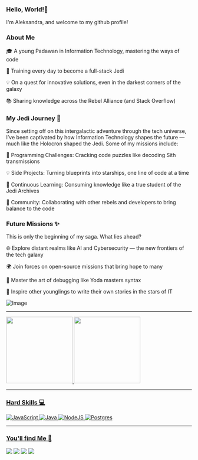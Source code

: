 ### Hello, World!👋
I'm Aleksandra, and welcome to my github profile!

### About Me

🎓 A young Padawan in Information Technology, mastering the ways of code

🌱 Training every day to become a full-stack Jedi

💡 On a quest for innovative solutions, even in the darkest corners of the galaxy

📚 Sharing knowledge across the Rebel Alliance (and Stack Overflow)


### My Jedi Journey 🚀
Since setting off on this intergalactic adventure through the tech universe, I’ve been captivated by how Information Technology shapes the future — much like the Holocron shaped the Jedi. Some of my missions include:

🧩 Programming Challenges: Cracking code puzzles like decoding Sith transmissions

💡 Side Projects: Turning blueprints into starships, one line of code at a time

📖 Continuous Learning: Consuming knowledge like a true student of the Jedi Archives

💬 Community: Collaborating with other rebels and developers to bring balance to the code

### Future Missions ✨
This is only the beginning of my saga. What lies ahead?

🌐 Explore distant realms like AI and Cybersecurity — the new frontiers of the tech galaxy

🌍 Join forces on open-source missions that bring hope to many

🧠 Master the art of debugging like Yoda masters syntax

🌱 Inspire other younglings to write their own stories in the stars of IT



![Image](https://github.com/user-attachments/assets/ce826e5a-ffaf-4631-b6ac-1a292eaceb67)

-----------------------------------------------------------------------------------------------------------------------------------------------------------------------------------------------------------------------------

<div>
<a href="https://github.com/AleksandraPereira">
<img loading="lazy" height="180em" src="https://github-readme-stats.vercel.app/api/top-langs/?username=AleksandraPereira&layout=compact&langs_count=7&theme=dracula"/>
<img loading="lazy" height="180em" src="https://github-readme-stats.vercel.app/api?username=AleksandraPereira&show_icons=true&theme=dracula&include_all_commits=true&count_private=true"/>
</div>

-----------------------------------------------------------------------------------------------------------------------------------------------------------------------------------------------------------------------------------------------------------------------------

### Hard Skills 💻

![JavaScript](https://img.shields.io/badge/javascript-%23323330.svg?style=for-the-badge&logo=javascript&logoColor=%23F7DF1E) ![Java](https://img.shields.io/badge/Java-ED8B00?style=for-the-badge&logo=openjdk&logoColor=white)    ![NodeJS](https://img.shields.io/badge/node.js-6DA55F?style=for-the-badge&logo=node.js&logoColor=white) 
  ![Postgres](https://img.shields.io/badge/postgres-%23316192.svg?style=for-the-badge&logo=postgresql&logoColor=white) 



-----------------------------------------------------------------------------------------------------------------------------------------------------------------------------------------------------------------------------------------------------------------------------
### You'll find Me 🚩

<div>
<a href="https://instagram.com/def___init__function?utm_source=qr&igshid=MzNlNGNkZWQ4Mg%3D%3D" target="_blank"><img loading="lazy" src="https://img.shields.io/badge/-Instagram-%23E4405F?style=for-the-badge&logo=instagram&logoColor=white" target="_blank"></a>
<a href="https://www.linkedin.com/in/aleksandra-pereira-066880260" target="_blank"><img loading="lazy" src="https://img.shields.io/badge/-LinkedIn-%230077B5?style=for-the-badge&logo=linkedin&logoColor=white" target="_blank"></a> 
<a href="https://discord.com/der_ponyhof/1035699805458014258" target="_blank"><img loading="lazy" src="https://img.shields.io/badge/Discord-%235865F2.svg?style=for-the-badge&logo=discord&logoColor=white" target="_blank"></a> 
<a href = "mailto:email.academicoaleksandra@gmail.com"><img loading="lazy" src="https://img.shields.io/badge/Gmail-D14836?style=for-the-badge&logo=gmail&logoColor=white" target="_blank"></a>
</div>

          
          
